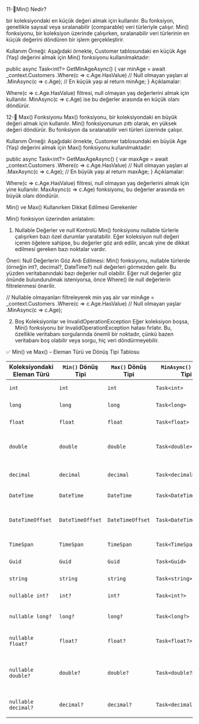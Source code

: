 ﻿11-🔹Min() Nedir?

bir koleksiyondaki en küçük değeri almak için kullanılır. Bu fonksiyon, genellikle sayısal veya sıralanabilir (comparable) veri türleriyle çalışır. Min() fonksiyonu, bir koleksiyon üzerinde çalışırken, sıralanabilir veri türlerinin en küçük değerini döndüren bir işlem gerçekleştirir.

Kullanım Örneği:
Aşağıdaki örnekte, Customer tablosundaki en küçük Age (Yaş) değerini almak için Min() fonksiyonu kullanılmaktadır:

public async Task<int?> GetMinAgeAsync()
{
    var minAge = await _context.Customers
                                .Where(c => c.Age.HasValue) // Null olmayan yaşları al
                                .MinAsync(c => c.Age);      // En küçük yaşı al
    return minAge;
}
Açıklamalar:

Where(c => c.Age.HasValue) filtresi, null olmayan yaş değerlerini almak için kullanılır.
MinAsync(c => c.Age) ise bu değerler arasında en küçük olanı döndürür.

12-🔹 Max() Fonksiyonu
Max() fonksiyonu, bir koleksiyondaki en büyük değeri almak için kullanılır. Min() fonksiyonunun zıttı olarak, en yüksek değeri döndürür. Bu fonksiyon da sıralanabilir veri türleri üzerinde çalışır.

Kullanım Örneği:
Aşağıdaki örnekte, Customer tablosundaki en büyük Age (Yaş) değerini almak için Max() fonksiyonu kullanılmaktadır:

public async Task<int?> GetMaxAgeAsync()
{
    var maxAge = await _context.Customers
                                .Where(c => c.Age.HasValue) // Null olmayan yaşları al
                                .MaxAsync(c => c.Age);      // En büyük yaşı al
    return maxAge;
}
Açıklamalar:

Where(c => c.Age.HasValue) filtresi, null olmayan yaş değerlerini almak için yine kullanılır.
MaxAsync(c => c.Age) fonksiyonu, bu değerler arasında en büyük olanı döndürür. 



Min() ve Max() Kullanırken Dikkat Edilmesi Gerekenler

Min() fonksiyon üzerinden anlatalım:

1. Nullable Değerler ve null Kontrolü
Min() fonksiyonu nullable türlerle çalışırken bazı özel durumlar yaratabilir. Eğer koleksiyon null değeri içeren öğelere sahipse, bu değerler göz ardı edilir, ancak yine de dikkat edilmesi gereken bazı noktalar vardır.

Öneri:
Null Değerlerin Göz Ardı Edilmesi: Min() fonksiyonu, nullable türlerde (örneğin int?, decimal?, DateTime?) null değerleri görmezden gelir. Bu yüzden veritabanındaki bazı değerler null olabilir. Eğer null değerler göz önünde bulundurulmak isteniyorsa, önce Where() ile null değerlerin filtrelenmesi önerilir.

// Nullable olmayanları filtreleyerek min yaş alır
var minAge = _context.Customers
                     .Where(c => c.Age.HasValue) // Null olmayan yaşlar
                     .MinAsync(c => c.Age);

2. Boş Koleksiyonlar ve InvalidOperationException
Eğer koleksiyon boşsa, Min() fonksiyonu bir InvalidOperationException hatası fırlatır. Bu, özellikle veritabanı sorgularında önemli bir noktadır, çünkü bazen veritabanı boş olabilir veya sorgu, hiç veri döndürmeyebilir.


✅ Min() ve Max() – Eleman Türü ve Dönüş Tipi Tablosu

| Koleksiyondaki Eleman Türü | `Min()` Dönüş Tipi | `Max()` Dönüş Tipi | `MinAsync()` Dönüş Tipi | `MaxAsync()` Dönüş Tipi | Açıklama                                       |
| -------------------------- | ------------------ | ------------------ | ----------------------- | ----------------------- | ---------------------------------------------- |
| `int`                      | `int`              | `int`              | `Task<int>`             | `Task<int>`             | Sayısal veriler için                           |
| `long`                     | `long`             | `long`             | `Task<long>`            | `Task<long>`            | Büyük sayılar için                             |
| `float`                    | `float`            | `float`            | `Task<float>`           | `Task<float>`           | Ondalık sayılar                                |
| `double`                   | `double`           | `double`           | `Task<double>`          | `Task<double>`          | Yüksek hassasiyetli ondalıklı veriler          |
| `decimal`                  | `decimal`          | `decimal`          | `Task<decimal>`         | `Task<decimal>`         | Finansal ve hassas veriler için                |
| `DateTime`                 | `DateTime`         | `DateTime`         | `Task<DateTime>`        | `Task<DateTime>`        | Tarih verileri için                            |
| `DateTimeOffset`           | `DateTimeOffset`   | `DateTimeOffset`   | `Task<DateTimeOffset>`  | `Task<DateTimeOffset>`  | Zaman dilimi bilgisiyle tarih                  |
| `TimeSpan`                 | `TimeSpan`         | `TimeSpan`         | `Task<TimeSpan>`        | `Task<TimeSpan>`        | Zaman farkları                                 |
| `Guid`                     | `Guid`             | `Guid`             | `Task<Guid>`            | `Task<Guid>`            | Benzersiz kimlikler                            |
| `string`                   | `string`           | `string`           | `Task<string>`          | `Task<string>`          | Alfabetik sıralama                             |
| `nullable int?`            | `int?`             | `int?`             | `Task<int?>`            | `Task<int?>`            | Nullable sayılar                               |
| `nullable long?`           | `long?`            | `long?`            | `Task<long?>`           | `Task<long?>`           | Nullable büyük sayılar                         |
| `nullable float?`          | `float?`           | `float?`           | `Task<float?>`          | `Task<float?>`          | Nullable ondalıklı sayılar                     |
| `nullable double?`         | `double?`          | `double?`          | `Task<double?>`         | `Task<double?>`         | Nullable yüksek hassasiyetli ondalıklı veriler |
| `nullable decimal?`        | `decimal?`         | `decimal?`         | `Task<decimal?>`        | `Task<decimal?>`        | Nullable finansal veriler                      |






















